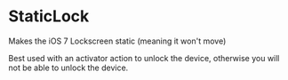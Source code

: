 StaticLock
==========

Makes the iOS 7 Lockscreen static (meaning it won't move)

Best used with an activator action to unlock the device, otherwise you will not be able to unlock the device.
